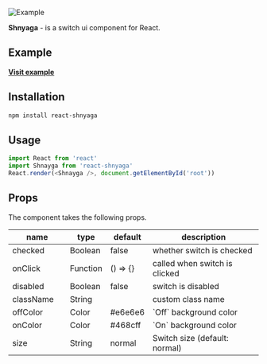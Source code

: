 ![Example](http://archakov.im/uploads/react-shnyaga-1.gif)

**Shnyaga** - is a switch ui component for React.

## Example
**[Visit example](https://htmlpreview.github.io/?https://github.com/Archakov06/react-shnyaga/blob/master/example/dist/index.html)**

## Installation
```bash
npm install react-shnyaga
```

## Usage
```js
import React from 'react'
import Shnayga from 'react-shnyaga'
React.render(<Shnayga />, document.getElementById('root'))
```

## Props
The component takes the following props.

<table class="table table-bordered table-striped">
    <thead>
    <tr>
        <th style="width: 100px;">name</th>
        <th style="width: 50px;">type</th>
        <th style="width: 50px;">default</th>
        <th>description</th>
    </tr>
    </thead>
    <tbody>
        <tr>
          <td>checked</td>
          <td>Boolean</td>
          <td>false</td>
          <td>whether switch is checked</td>
        </tr>
        <tr>
          <td>onClick</td>
          <td>Function</td>
          <td>() => {}</td>
          <td>called when switch is clicked</td>
        </tr>
        <tr>
          <td>disabled</td>
          <td>Boolean</td>
          <td>false</td>
          <td>switch is disabled</td>
        </tr>
        <tr>
          <td>className</td>
          <td>String</td>
          <td></td>
          <td>custom class name</td>
        </tr>
        <tr>
          <td>offColor</td>
          <td>Color</td>
          <td>#e6e6e6</td>
          <td>`Off` background color</td>
        </tr>
        <tr>
          <td>onColor</td>
          <td>Color</td>
          <td>#468cff</td>
          <td>`On` background color</td>
        </tr>
        <tr>
          <td>size</td>
          <td>String</td>
          <td>normal</td>
          <td>Switch size (default: normal)</td>
        </tr>
    </tbody>
</table>
